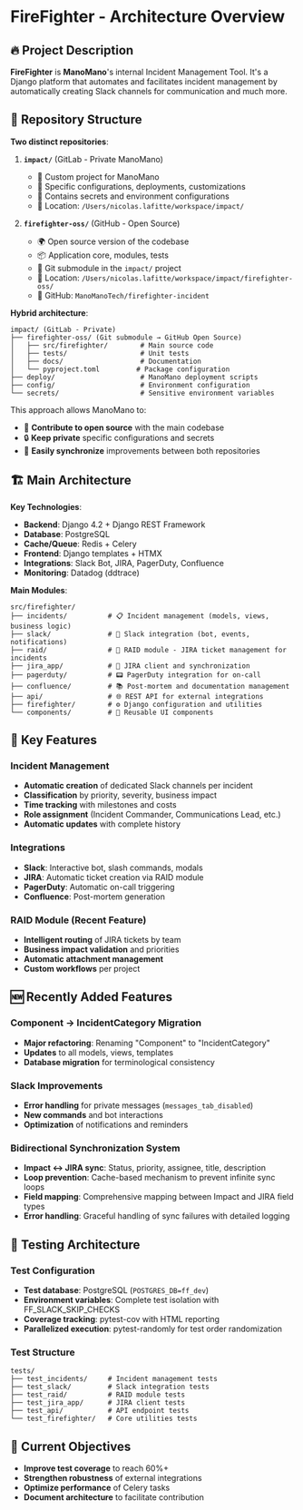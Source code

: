 # FireFighter - Architecture Overview

## 🔥 Project Description

**FireFighter** is **ManoMano**'s internal Incident Management Tool. It's a Django platform that automates and facilitates incident management by automatically creating Slack channels for communication and much more.

## 🏢 Repository Structure

**Two distinct repositories**:

1. **`impact/`** (GitLab - Private ManoMano)
   - 📂 Custom project for ManoMano
   - 🔧 Specific configurations, deployments, customizations
   - 🔐 Contains secrets and environment configurations
   - 📍 Location: `/Users/nicolas.lafitte/workspace/impact/`

2. **`firefighter-oss/`** (GitHub - Open Source)
   - 🌍 Open source version of the codebase
   - 📦 Application core, modules, tests
   - 🔗 Git submodule in the `impact/` project
   - 📍 Location: `/Users/nicolas.lafitte/workspace/impact/firefighter-oss/`
   - 🔗 GitHub: `ManoManoTech/firefighter-incident`

**Hybrid architecture**:

```text
impact/ (GitLab - Private)
├── firefighter-oss/ (Git submodule → GitHub Open Source)
│   ├── src/firefighter/        # Main source code
│   ├── tests/                  # Unit tests
│   ├── docs/                   # Documentation
│   └── pyproject.toml         # Package configuration
├── deploy/                     # ManoMano deployment scripts
├── config/                     # Environment configuration
└── secrets/                    # Sensitive environment variables
```

This approach allows ManoMano to:

- 🎁 **Contribute to open source** with the main codebase
- 🔒 **Keep private** specific configurations and secrets
- 🔄 **Easily synchronize** improvements between both repositories

## 🏗️ Main Architecture

**Key Technologies**:

- **Backend**: Django 4.2 + Django REST Framework
- **Database**: PostgreSQL
- **Cache/Queue**: Redis + Celery
- **Frontend**: Django templates + HTMX
- **Integrations**: Slack Bot, JIRA, PagerDuty, Confluence
- **Monitoring**: Datadog (ddtrace)

**Main Modules**:

```text
src/firefighter/
├── incidents/          # 📋 Incident management (models, views, business logic)
├── slack/              # 💬 Slack integration (bot, events, notifications)
├── raid/               # 🎫 RAID module - JIRA ticket management for incidents
├── jira_app/           # 🔗 JIRA client and synchronization
├── pagerduty/          # 📟 PagerDuty integration for on-call
├── confluence/         # 📚 Post-mortem and documentation management
├── api/                # 🌐 REST API for external integrations
├── firefighter/        # ⚙️ Django configuration and utilities
└── components/         # 🧩 Reusable UI components
```

## 🚀 Key Features

### Incident Management

- **Automatic creation** of dedicated Slack channels per incident
- **Classification** by priority, severity, business impact
- **Time tracking** with milestones and costs
- **Role assignment** (Incident Commander, Communications Lead, etc.)
- **Automatic updates** with complete history

### Integrations

- **Slack**: Interactive bot, slash commands, modals
- **JIRA**: Automatic ticket creation via RAID module
- **PagerDuty**: Automatic on-call triggering
- **Confluence**: Post-mortem generation

### RAID Module (Recent Feature)

- **Intelligent routing** of JIRA tickets by team
- **Business impact validation** and priorities
- **Automatic attachment management**
- **Custom workflows** per project

## 🆕 Recently Added Features

### Component → IncidentCategory Migration

- **Major refactoring**: Renaming "Component" to "IncidentCategory"
- **Updates** to all models, views, templates
- **Database migration** for terminological consistency

### Slack Improvements

- **Error handling** for private messages (`messages_tab_disabled`)
- **New commands** and bot interactions
- **Optimization** of notifications and reminders

### Bidirectional Synchronization System

- **Impact ↔ JIRA sync**: Status, priority, assignee, title, description
- **Loop prevention**: Cache-based mechanism to prevent infinite sync loops
- **Field mapping**: Comprehensive mapping between Impact and JIRA field types
- **Error handling**: Graceful handling of sync failures with detailed logging

## 🧪 Testing Architecture

### Test Configuration

- **Test database**: PostgreSQL (`POSTGRES_DB=ff_dev`)
- **Environment variables**: Complete test isolation with FF_SLACK_SKIP_CHECKS
- **Coverage tracking**: pytest-cov with HTML reporting
- **Parallelized execution**: pytest-randomly for test order randomization

### Test Structure

```text
tests/
├── test_incidents/     # Incident management tests
├── test_slack/         # Slack integration tests
├── test_raid/          # RAID module tests
├── test_jira_app/      # JIRA client tests
├── test_api/           # API endpoint tests
└── test_firefighter/   # Core utilities tests
```

## 🎯 Current Objectives

- **Improve test coverage** to reach 60%+
- **Strengthen robustness** of external integrations
- **Optimize performance** of Celery tasks
- **Document architecture** to facilitate contribution